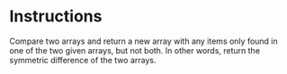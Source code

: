 # Instructions 

Compare two arrays and return a new array with any items only found
in one of the two given arrays, but not both. In other words, return
the symmetric difference of the two arrays.
